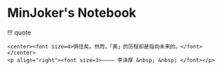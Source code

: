 # MinJoker's Notebook

!!! quote

    <center><font size=4>俱往矣。然而，「美」的历程却是指向未来的。</font></center>
    <p align="right"><font size=3>———— 李泽厚 &nbsp; &nbsp; </font></p>